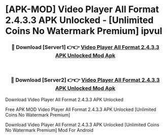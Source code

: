 # [APK-MOD] Video Player All Format 2.4.3.3 APK Unlocked - [Unlimited Coins No Watermark Premium] ipvul



<div align="center">
<h3>🔴 Download [Server1] 👉👉 <a href="https://momento.my/?title=Video_Player_All_Format_2.4.3.3_APK_Unlocked">Video Player All Format 2.4.3.3 APK Unlocked Mod Apk</a></h3><br>

<h3>🔴 Download [Server2] 👉👉 <a href="https://momento.my/?title=Video_Player_All_Format_2.4.3.3_APK_Unlocked">Video Player All Format 2.4.3.3 APK Unlocked Mod Apk</a></h3>
</div>



Download Video Player All Format 2.4.3.3 APK Unlocked 

Free APK MOD Video Player All Format 2.4.3.3 APK Unlocked [Unlimited Coins No Watermark Premium]

Download Video Player All Format 2.4.3.3 APK Unlocked [Unlimited Coins No Watermark Premium] Mod For Android
